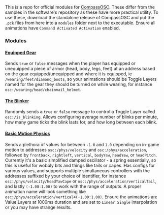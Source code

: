 This is a repo for official modules for [CompassOSC](https://github.com/Topodic/CompassOSC). These differ from the samples in the software's repository as these have more practical utility. To use these, download the standalone release of CompassOSC and put the `.pck` files from here into a `modules` folder next to the executable. Ensure all animations have `Command Activated Activation` enabled.

### Modules

#### [Equipped Gear](https://github.com/Topodic/CompassOSC-Modules/raw/master/pcks/EquippedGear.pck)

Sends `true` or `false` messages when the player has equipped or unequipped a piece of armor (head, body, legs, feet) at an address based on the gear equipped/unequipped and where it is equipped, ie `/wearing/feet/diamond_boots`, so your animations should be Toggle Layers named for the gear they should be turned on while wearing, for instance `osc:/wearing/head/chainmail_helmet`.

#### [The Blinker](https://github.com/Topodic/CompassOSC-Modules/raw/master/pcks/TheBlinker.pck)

Randomly sends a `true` or `false` message to control a Toggle Layer called `osc:/is_blinking`. Allows configuring average number of blinks per minute, how many game ticks the blink lasts for, and how long between each blink.

#### [Basic Motion Physics](https://github.com/Topodic/CompassOSC-Modules/raw/master/pcks/BasicMotionPhysics.pck)

Sends a plethora of values for between `-1.0` and `1.0` depending on in-game motion to addresses `osc:/phys/velocity` and `osc:/phys/acceleration`, followed by `frontback`, `rightleft`, `vertical`, `bodyYaw`, `headYaw`, or `headPitch`. Currently it's a basic simplified damped oscillator - a spring essentially, so this is useful for wobbly bits and things like tails or capes. Has configs for various values, and supports multiple simultaneous controllers with the addresses suffixed by your choice of identifier, for instance `osc:/phys/velocity/headYawCape` or `osc:/phys/acceleration/verticalTail`, and lastly `(-1.00:1.00)` to work with the range of outputs. A proper animation name will look something like `osc:/phys/acceleration/vertical4(-1.00:1.00)`. Ensure the animations are Value Layers at 1000ms duration and are set to `Linear Single` interpolation or you may have strange results.
